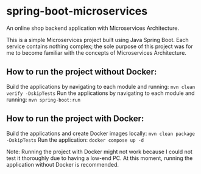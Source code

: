 # spring-boot-microservices

An online shop backend application with Microservices Architecture.

This is a simple Microservices project built using Java Spring Boot. Each service contains nothing complex; the sole purpose of this project was for me to become familiar with the concepts of Microservices Architecture.

## How to run the project without Docker:
Build the applications by navigating to each module and running: `mvn clean verify -DskipTests`
Run the applications by navigating to each module and running: `mvn spring-boot:run`

## How to run the project with Docker:
Build the applications and create Docker images locally: `mvn clean package -DskipTests`
Run the application: `docker compose up -d`

Note: Running the project with Docker might not work because I could not test it thoroughly due to having a low-end PC. At this moment, running the application without Docker is recommended.
